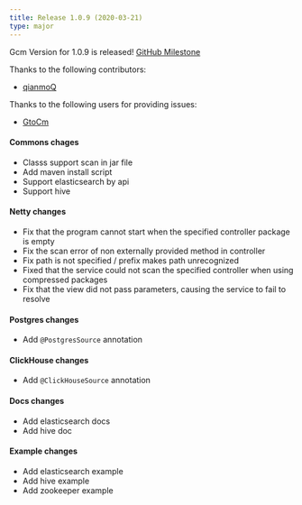 ```yaml
---
title: Release 1.0.9 (2020-03-21)
type: major
---
```


Gcm Version for 1.0.9 is released! [GitHub Milestone](https://github.com/EdurtIO/incubator-gcm/milestone/6)

Thanks to the following contributors:

- [qianmoQ](https://github.com/qianmoQ)

Thanks to the following users for providing issues:

- [GtoCm](https://github.com/GtoCm)

#### Commons chages

- Classs support scan in jar file
- Add maven install script
- Support elasticsearch by api
- Support hive

#### Netty changes

- Fix that the program cannot start when the specified controller package is empty
- Fix the scan error of non externally provided method in controller
- Fix path is not specified / prefix makes path unrecognized
- Fixed that the service could not scan the specified controller when using compressed packages
- Fix that the view did not pass parameters, causing the service to fail to resolve

#### Postgres changes

- Add `@PostgresSource` annotation

#### ClickHouse changes

- Add `@ClickHouseSource` annotation

#### Docs changes

- Add elasticsearch docs
- Add hive doc

#### Example changes

- Add elasticsearch example
- Add hive example
- Add zookeeper example












